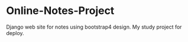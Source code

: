 # Online-Notes-Project
Django web site for notes using bootstrap4 design. 
My study project for deploy.
